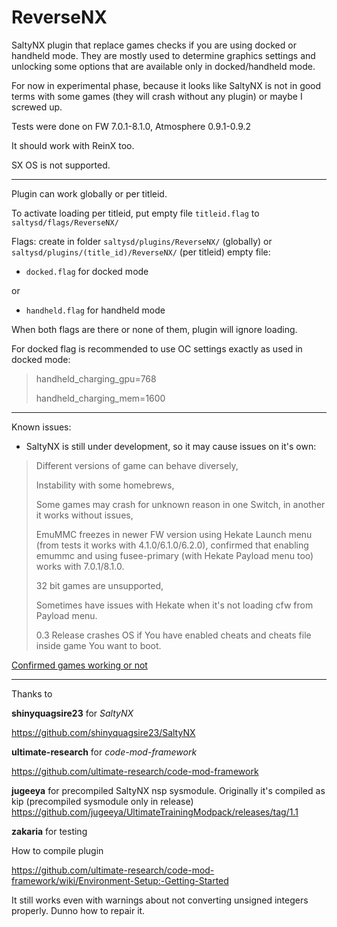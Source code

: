 # ReverseNX
SaltyNX plugin that replace games checks if you are using docked or handheld mode. They are mostly used to determine graphics settings and unlocking some options that are available only in docked/handheld mode.

For now in experimental phase, because it looks like SaltyNX is not in good terms with some games (they will crash without any plugin)  or maybe I screwed up.

Tests were done on FW 7.0.1-8.1.0, Atmosphere 0.9.1-0.9.2

It should work with ReinX too.

SX OS is not supported.

-----------

Plugin can work globally or per titleid.

To activate loading per titleid, put empty file `titleid.flag` to `saltysd/flags/ReverseNX/`

Flags:
create in folder `saltysd/plugins/ReverseNX/` (globally) or `saltysd/plugins/(title_id)/ReverseNX/` (per titleid) empty file:
- `docked.flag` for docked mode

or

- `handheld.flag` for handheld mode 

When both flags are there or none of them, plugin will ignore loading.

For docked flag is recommended to use OC settings exactly as used in docked mode:

>handheld_charging_gpu=768
>
>handheld_charging_mem=1600

-----------

Known issues:

- SaltyNX is still under development, so it may cause issues on it's own:

> Different versions of game can behave diversely,
>
> Instability with some homebrews,
>
> Some games may crash for unknown reason in one Switch, in another it works without issues,
>
> EmuMMC freezes in newer FW version using Hekate Launch menu (from tests it works with 4.1.0/6.1.0/6.2.0), confirmed that enabling emummc and using fusee-primary (with Hekate Payload menu too) works with 7.0.1/8.1.0.
>
> 32 bit games are unsupported,
>
> Sometimes have issues with Hekate when it's not loading cfw from Payload menu.
>
> 0.3 Release crashes OS if You have enabled cheats and cheats file inside game You want to boot.

[Confirmed games working or not](gameslist.md)


-----------

Thanks to 

**shinyquagsire23** for *SaltyNX*

https://github.com/shinyquagsire23/SaltyNX

**ultimate-research** for *code-mod-framework*

https://github.com/ultimate-research/code-mod-framework

**jugeeya** for precompiled SaltyNX nsp sysmodule. Originally it's compiled as kip (precompiled sysmodule only in release)
https://github.com/jugeeya/UltimateTrainingModpack/releases/tag/1.1

**zakaria** for testing

How to compile plugin

https://github.com/ultimate-research/code-mod-framework/wiki/Environment-Setup:-Getting-Started

It still works even with warnings about not converting unsigned integers properly. Dunno how to repair it.
